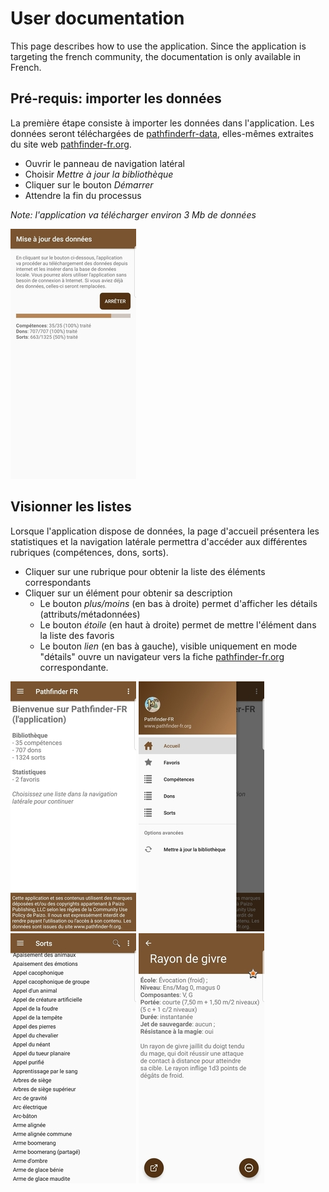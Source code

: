 # User documentation

This page describes how to use the application. Since the application is targeting the french community,
the documentation is only available in French.

## Pré-requis: importer les données

La première étape consiste à importer les données dans l'application. Les données seront téléchargées
de [pathfinderfr-data](https://github.com/SvenWerlen/pathfinderfr-data/tree/master/data), elles-mêmes
extraites du site web [pathfinder-fr.org](http://www.pathfinder-fr.org).

* Ouvrir le panneau de navigation latéral
* Choisir _Mettre à jour la bibliothèque_
* Cliquer sur le bouton _Démarrer_
* Attendre la fin du processus 

_Note: l'application va télécharger environ 3 Mb de données_ 

![Capture import de données](../images/pathfinderfr_download-data-android_small.jpg)


## Visionner les listes

Lorsque l'application dispose de données, la page d'accueil présentera les statistiques et la
navigation latérale permettra d'accéder aux différentes rubriques (compétences, dons, sorts). 

* Cliquer sur une rubrique pour obtenir la liste des éléments correspondants
* Cliquer sur un élément pour obtenir sa description
  * Le bouton _plus/moins_ (en bas à droite) permet d'afficher les détails (attributs/métadonnées)
  * Le bouton _étoile_ (en haut à droite) permet de mettre l'élément dans la liste des favoris
  * Le bouton _lien_ (en bas à gauche), visible uniquement en mode "détails" ouvre un navigateur vers la fiche [pathfinder-fr.org](https://www.pathfinder-fr.org) correspondante.

![Écran d'accueil](../images/pathfinderfr_welcome-android_small.jpg)
![Navigation latérale](../images/pathfinderfr_navigation-android_small.jpg)
![Liste de sorts](../images/pathfinderfr_spell-android_small.jpg)
![Détails d'un sort](../images/pathfinderfr_details-android_small.jpg)
 